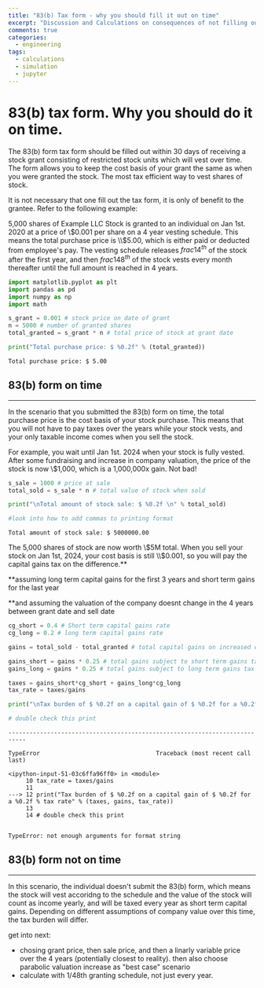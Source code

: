 ```yaml
---
title: "83(b) Tax form - why you should fill it out on time"
excerpt: "Discussion and Calculations on consequences of not filling out 83(b) tax form when granted shares of stock"
comments: true
categories:
  - engineering
tags:
  - calculations
  - simulation
  - jupyter
---
```

# 83(b) tax form. Why you should do it on time.

The 83(b) form tax form should be filled out within 30 days of receiving a stock grant consisting of restricted stock units which will vest over time. The form allows you to keep the cost basis of your grant the same as when you were granted the stock. The most tax efficient way to vest shares of stock.

It is not necessary that one fill out the tax form, it is only of benefit to the grantee. Refer to the following example:

5,000 shares of Example LLC Stock is granted to an individual on Jan 1st. 2020 at a price of \\$0.001 per share on a 4 year vesting schedule. This means the total purchase price is \\$5.00, which is either paid or deducted from employee's pay. The vesting schedule releases $frac{1}{4}^{th}$ of the stock after the first year, and then $frac{1}{48}^{th}$ of the stock vests every month thereafter until the full amount is reached in 4 years.


```python
import matplotlib.pyplot as plt
import pandas as pd
import numpy as np
import math

s_grant = 0.001 # stock price on date of grant
n = 5000 # number of granted shares
total_granted = s_grant * n # total price of stock at grant date

print("Total purchase price: $ %0.2f" % (total_granted))
```

    Total purchase price: $ 5.00


## 83(b) form on time
________________________________
In the scenario that you submitted the 83(b) form on time, the total purchase price is the cost basis of your stock purchase. This means that you will not have to pay taxes over the years while your stock vests, and your only taxable income comes when you sell the stock.

For example, you wait until Jan 1st. 2024 when your stock is fully vested. After some fundraising and increase in company valuation, the price of the stock is now \\$1,000, which is a 1,000,000x gain. Not bad!


```python
s_sale = 1000 # price at sale
total_sold = s_sale * n # total value of stock when sold

print("\nTotal amount of stock sale: $ %0.2f \n" % total_sold)

#look into how to add commas to printing format
```


    Total amount of stock sale: $ 5000000.00



The 5,000 shares of stock are now worth \\$5M total. When you sell your stock on Jan 1st, 2024, your cost basis is still \\$0.001, so you will pay the capital gains tax on the difference.**

\*\*assuming long term capital gains for the first 3 years and short term gains for the last year

\*\*and assuming the valuation of the company doesnt change in the 4 years between grant date and sell date


```python
cg_short = 0.4 # Short term capital gains rate
cg_long = 0.2 # long term capital gains rate

gains = total_sold - total_granted # total capital gains on increased company valuation

gains_short = gains * 0.25 # total gains subject to short term gains tax
gains_long = gains * 0.25 # total gains subject to long term gains tax

taxes = gains_short*cg_short + gains_long*cg_long
tax_rate = taxes/gains

print("\nTax burden of $ %0.2f on a capital gain of $ %0.2f for a %0.2f % tax rate\n" % (taxes, gains, tax_rate))

# double check this print
```


    ---------------------------------------------------------------------------

    TypeError                                 Traceback (most recent call last)

    <ipython-input-51-03c6ffa96ff0> in <module>
         10 tax_rate = taxes/gains
         11
    ---> 12 print("Tax burden of $ %0.2f on a capital gain of $ %0.2f for a %0.2f % tax rate" % (taxes, gains, tax_rate))
         13
         14 # double check this print


    TypeError: not enough arguments for format string


## 83(b) form not on time
________________________________

In this scenario, the individual doesn't submit the 83(b) form, which means the stock will vest accoridng to the schedule and the value of the stock will count as income yearly, and will be taxed every year as short term capital gains. Depending on different assumptions of company value over this time, the tax burden will differ.

get into next:
- chosing grant price, then sale price, and then a linarly variable price over the 4 years (potentially closest to reality). then also choose parabolic valuation increase as "best case" scenario
- calculate with 1/48th granting schedule, not just every year.



```python

```
